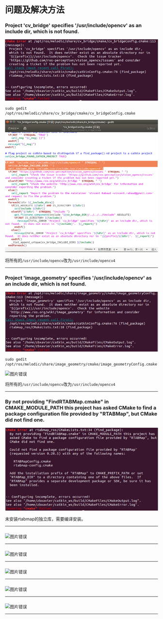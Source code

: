 # 问题及解决方法

### Project 'cv_bridge' specifies '/usr/include/opencv' as an include dir,  which is not found.

![图片错误](error_catkinMake_opencv.png)

```
sudo gedit /opt/ros/melodic/share/cv_bridge/cmake/cv_bridgeConfig.cmake
```

![图片错误](debug_catkinMake_opencv.png)

将所有的`/usr/include/opencv`改为`/usr/include/opencv4`

---

### Project 'image_geometry' specifies '/usr/include/opencv' as an include dir, which is not found.

![图片错误](error_catkinMake_opencv_2.png)

```
sudo gedit /opt/ros/melodic/share/image_geometry/cmake/image_geometryConfig.cmake
```

![图片错误](debug_opencv_2.png)

将所有的`/usr/include/opencv`改为`/usr/include/opencv4`


---

### By not providing "FindRTABMap.cmake" in CMAKE_MODULE_PATH this project has asked CMake to find a package configuration file provided by "RTABMap", but CMake did not find one.

![图片错误](error_catkinMake_rtabmap.png)

未安装rtabmap的独立库，需要编译安装。

---

### 

![图片错误](.png)

---

### 

![图片错误](.png)

---

### 

![图片错误](.png)

---

### 

![图片错误](.png)

---

### 

![图片错误](.png)

---

